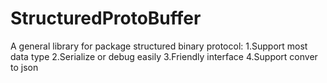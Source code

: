 StructuredProtoBuffer
=====================

A general library for package structured binary protocol: 1.Support most data type 2.Serialize or debug easily 3.Friendly interface 4.Support conver to json
